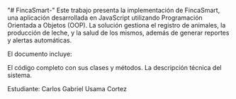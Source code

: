 "# FincaSmart-" 
Este trabajo presenta la implementación de FincaSmart, una aplicación desarrollada en JavaScript utilizando Programación Orientada a Objetos (OOP). La solución gestiona el registro de animales, la producción de leche, y la salud de los mismos, además de generar reportes y alertas automáticas.

El documento incluye:

El código completo con sus clases y métodos.
La descripción técnica del sistema.

Estudiante: Carlos Gabriel Usama Cortez
